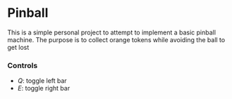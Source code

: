 # Pinball

This is a simple personal project to attempt to implement a basic pinball machine. The purpose is to collect orange tokens while avoiding the ball to get lost

### Controls
- *Q*: toggle left bar
- *E*: toggle right bar
